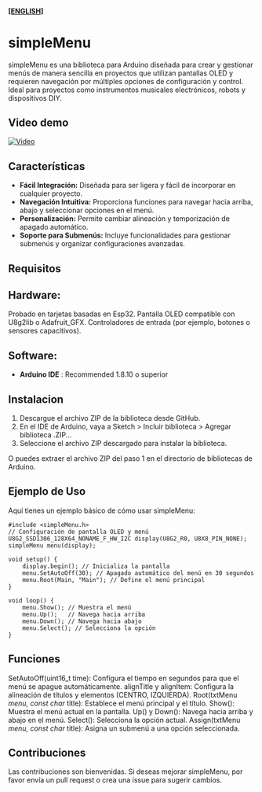 #### **[[ENGLISH]](#spanish)**

# simpleMenu
simpleMenu es una biblioteca para Arduino diseñada para crear y gestionar menús de manera sencilla en proyectos que utilizan pantallas OLED y requieren navegación por múltiples opciones de configuración y control.
Ideal para proyectos como instrumentos musicales electrónicos, robots y dispositivos DIY.

## Video demo
[![Video](https://i9.ytimg.com/vi_webp/CZT4Cc9K-DI/mq2.webp?sqp=CMD0h7kG-oaymwEmCMACELQB8quKqQMa8AEB-AG-AoAC4AOKAgwIABABGGUgXihaMA8=&rs=AOn4CLAyH8MoagsQNR8sYxJ0jhskvQ-MVQ)](https://www.youtube.com/watch?v=CZT4Cc9K-DI)

## Características

- **Fácil Integración:** Diseñada para ser ligera y fácil de incorporar en cualquier proyecto.
- **Navegación Intuitiva:** Proporciona funciones para navegar hacia arriba, abajo y seleccionar opciones en el menú.
- **Personalización:** Permite cambiar alineación y temporización de apagado automático.
- **Soporte para Submenús:** Incluye funcionalidades para gestionar submenús y organizar configuraciones avanzadas.

## Requisitos

## Hardware:

Probado en tarjetas basadas en Esp32.
Pantalla OLED compatible con U8g2lib o Adafruit_GFX.
Controladores de entrada (por ejemplo, botones o sensores capacitivos).

## Software:

- **Arduino IDE** : Recommended 1.8.10 o superior

## Instalacion

1. Descargue el archivo ZIP de la biblioteca desde GitHub.
2. En el IDE de Arduino, vaya a Sketch > Incluir biblioteca > Agregar biblioteca .ZIP...
3. Seleccione el archivo ZIP descargado para instalar la biblioteca.

O puedes extraer el archivo ZIP del paso 1 en el directorio de bibliotecas de Arduino.

## Ejemplo de Uso
Aquí tienes un ejemplo básico de cómo usar simpleMenu:

```
#include <simpleMenu.h>
// Configuración de pantalla OLED y menú
U8G2_SSD1306_128X64_NONAME_F_HW_I2C display(U8G2_R0, U8X8_PIN_NONE);
simpleMenu menu(display);

void setup() {
    display.begin(); // Inicializa la pantalla
    menu.SetAutoOff(30); // Apagado automático del menú en 30 segundos
    menu.Root(Main, "Main"); // Define el menú principal
}

void loop() {
    menu.Show(); // Muestra el menú
    menu.Up();   // Navega hacia arriba
    menu.Down(); // Navega hacia abajo
    menu.Select(); // Selecciona la opción
}
```

## Funciones
SetAutoOff(uint16_t time): Configura el tiempo en segundos para que el menú se apague automáticamente.
alignTitle y alignItem: Configura la alineación de títulos y elementos (CENTRO, IZQUIERDA).
Root(txtMenu *menu, const char* title): Establece el menú principal y el título.
Show(): Muestra el menú actual en la pantalla.
Up() y Down(): Navega hacia arriba y abajo en el menú.
Select(): Selecciona la opción actual.
Assign(txtMenu *menu, const char* title): Asigna un submenú a una opción seleccionada.

## Contribuciones
Las contribuciones son bienvenidas. Si deseas mejorar simpleMenu, por favor envía un pull request o crea una issue para sugerir cambios.
